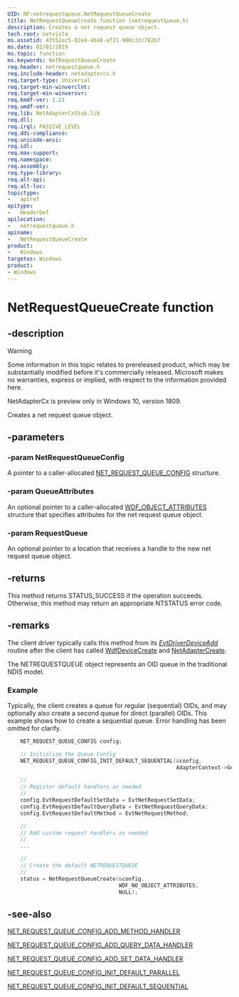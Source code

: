 ```yaml
---
UID: NF:netrequestqueue.NetRequestQueueCreate
title: NetRequestQueueCreate function (netrequestqueue.h)
description: Creates a net request queue object.
tech.root: netvista
ms.assetid: 43552ec5-82e4-4ba8-af21-900c32c782b7
ms.date: 02/01/2019
ms.topic: function
ms.keywords: NetRequestQueueCreate
req.header: netrequestqueue.h
req.include-header: netadaptercx.h
req.target-type: Universal
req.target-min-winverclnt:
req.target-min-winversvr:
req.kmdf-ver: 1.21
req.umdf-ver:
req.lib: NetAdapterCxStub.lib
req.dll:
req.irql: PASSIVE_LEVEL
req.ddi-compliance:
req.unicode-ansi:
req.idl:
req.max-support:
req.namespace:
req.assembly:
req.type-library: 
req.alt-api:
req.alt-loc:
topictype: 
-	apiref
apitype: 
-	HeaderDef
apilocation: 
-	netrequestqueue.h
apiname: 
-	NetRequestQueueCreate
product:
-	Windows
targetos: Windows
product:
- Windows
---
```


# NetRequestQueueCreate function


## -description

> [!WARNING]
> Some information in this topic relates to prereleased product, which may be substantially modified before it's commercially released. Microsoft makes no warranties, express or implied, with respect to the information provided here.
>
> NetAdapterCx is preview only in Windows 10, version 1809.

Creates a net request queue object.

## -parameters

### -param NetRequestQueueConfig
A pointer to a caller-allocated [NET_REQUEST_QUEUE_CONFIG](ns-netrequestqueue-_net_request_queue_config.md) structure.

### -param QueueAttributes
An optional pointer to a caller-allocated [WDF_OBJECT_ATTRIBUTES](../wdfobject/ns-wdfobject-_wdf_object_attributes.md) structure that specifies attributes for the net request queue object.

### -param RequestQueue
An optional pointer to a location that receives a handle to the new net request queue object.

## -returns
This method returns STATUS_SUCCESS if the operation succeeds. Otherwise, this method may return an appropriate NTSTATUS error code.

## -remarks
The client driver typically calls this method from its *[EvtDriverDeviceAdd](../wdfdriver/nc-wdfdriver-evt_wdf_driver_device_add.md)* routine after the client has called [WdfDeviceCreate](../wdfdevice/nf-wdfdevice-wdfdevicecreate.md) and [NetAdapterCreate](../netadapter/nf-netadapter-netadaptercreate.md).

The NETREQUESTQUEUE object represents an OID queue in the traditional NDIS model.



### Example
Typically, the client creates a queue for regular (sequential) OIDs, and may optionally also create a second queue for direct (parallel) OIDs. This example shows how to create a sequential queue. Error handling has been omitted for clarify.

```c++
    NET_REQUEST_QUEUE_CONFIG config;

    // Initialize the Queue Config
    NET_REQUEST_QUEUE_CONFIG_INIT_DEFAULT_SEQUENTIAL(&config,
                                                     AdapterContext->GetNetAdapter());

    //
    // Register default handlers as needed
    //
    config.EvtRequestDefaultSetData = EvtNetRequestSetData;
    config.EvtRequestDefaultQueryData = EvtNetRequestQueryData;
    config.EvtRequestDefaultMethod = EvtNetRequestMethod;

    //
    // Add custom request handlers as needed
    //
    ...

    //
    // Create the default NETREQUESTQUEUE
    //
    status = NetRequestQueueCreate(&config,
                                   WDF_NO_OBJECT_ATTRIBUTES,
                                   NULL);
```

## -see-also

[NET_REQUEST_QUEUE_CONFIG_ADD_METHOD_HANDLER](nf-netrequestqueue-net_request_queue_config_add_method_handler.md)

[NET_REQUEST_QUEUE_CONFIG_ADD_QUERY_DATA_HANDLER](nf-netrequestqueue-net_request_queue_config_add_query_data_handler.md)

[NET_REQUEST_QUEUE_CONFIG_ADD_SET_DATA_HANDLER](nf-netrequestqueue-net_request_queue_config_add_set_data_handler.md)

[NET_REQUEST_QUEUE_CONFIG_INIT_DEFAULT_PARALLEL](nf-netrequestqueue-net_request_queue_config_init_default_parallel.md)

[NET_REQUEST_QUEUE_CONFIG_INIT_DEFAULT_SEQUENTIAL](nf-netrequestqueue-net_request_queue_config_init_default_sequential.md)
